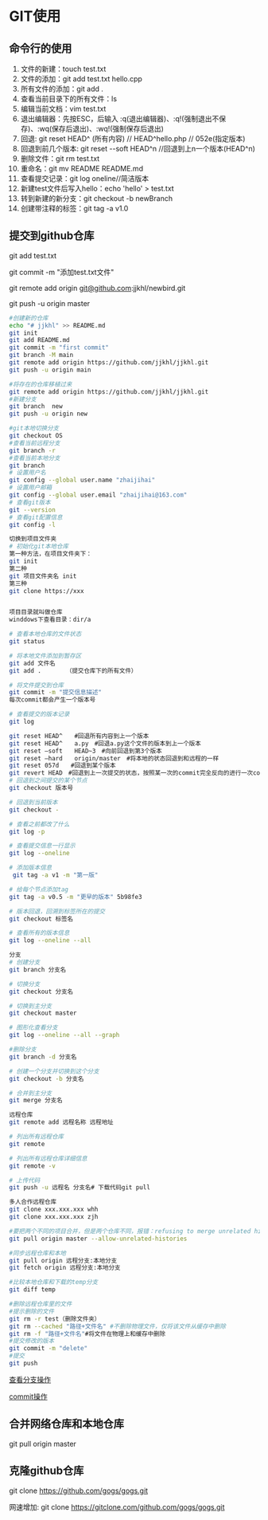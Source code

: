 # GIT使用

## 命令行的使用

1. 文件的新建：touch test.txt    
2. 文件的添加：git add test.txt hello.cpp 
3. 所有文件的添加：git add . 
4. 查看当前目录下的所有文件：ls
5. 编辑当前文档：vim test.txt
6. 退出编辑器：先按ESC，后输入 :q(退出编辑器)、:q!(强制退出不保存)、:wq(保存后退出)、:wq!(强制保存后退出)
7. 回退: git reset HEAD^ (所有内容) // HEAD^hello.php  // 052e(指定版本) 
8. 回退到前几个版本: git reset --soft HEAD^n //回退到上n一个版本(HEAD^n)
9. 删除文件：git rm test.txt
10. 重命名：git mv README README.md
11. 查看提交记录：git log oneline//简洁版本
12. 新建test文件后写入hello：echo 'hello' > test.txt
13. 转到新建的新分支：git checkout -b newBranch
14. 创建带注释的标签：git tag -a v1.0

## 提交到github仓库

git add test.txt

git commit -m "添加test.txt文件"

git remote add origin git@github.com:jjkhl/newbird.git

git push -u origin master



```bash
#创建新的仓库
echo "# jjkhl" >> README.md
git init
git add README.md
git commit -m "first commit"
git branch -M main
git remote add origin https://github.com/jjkhl/jjkhl.git
git push -u origin main

#将存在的仓库移植过来
git remote add origin https://github.com/jjkhl/jjkhl.git
#新建分支
git branch  new
git push -u origin new

#git本地切换分支
git checkout OS
#查看当前远程分支
git branch -r
#查看当前本地分支
git branch
# 设置用户名
git config --global user.name "zhaijihai" 
# 设置用户邮箱
git config --global user.email "zhaijihai@163.com" 
# 查看git版本
git --version
# 查看git配置信息
git config -l

切换到项目文件夹
# 初始化git本地仓库
第一种方法，在项目文件夹下：
git init
第二种
git 项目文件夹名 init
第三种
git clone https://xxx


项目目录就叫做仓库
winddows下查看目录：dir/a

# 查看本地仓库的文件状态
git status

# 将本地文件添加到暂存区
git add 文件名
git add .       （提交仓库下的所有文件）

# 将文件提交到仓库
git commit -m "提交信息描述"
每次commit都会产生一个版本号

# 查看提交的版本记录
git log

git reset HEAD^　　#回退所有内容到上一个版本
git reset HEAD^　　a.py　#回退a.py这个文件的版本到上一个版本
git reset –soft　　HEAD~3　#向前回退到第3个版本
git reset –hard　　origin/master　#将本地的状态回退到和远程的一样
git reset 057d　　#回退到某个版本
git revert HEAD　#回退到上一次提交的状态，按照某一次的commit完全反向的进行一次commit
# 回退到之间提交的某个节点
git checkout 版本号

# 回退到当前版本
git checkout -

# 查看之前都改了什么
git log -p

# 查看提交信息一行显示
git log --oneline

# 添加版本信息
 git tag -a v1 -m "第一版"

# 给每个节点添加tag
git tag -a v0.5 -m "更早的版本" 5b98fe3

# 版本回退，回溯到标签所在的提交
git checkout 标签名

# 查看所有的版本信息
git log --oneline --all

分支
# 创建分支
git branch 分支名

# 切换分支
git checkout 分支名

# 切换到主分支
git checkout master

# 图形化查看分支
git log --oneline --all --graph

#删除分支
git branch -d 分支名

# 创建一个分支并切换到这个分支
git checkout -b 分支名

# 合并到主分支
git merge 分支名

远程仓库
git remote add 远程名称 远程地址

# 列出所有远程仓库
git remote

# 列出所有远程仓库详细信息
git remote -v

# 上传代码
git push -u 远程名 分支名# 下载代码git pull

多人合作远程仓库
git clone xxx.xxx.xxx whh
git clone xxx.xxx.xxx zjh

#要把两个不同的项目合并，但是两个仓库不同，报错：refusing to merge unrelated histories
git pull origin master --allow-unrelated-histories

#同步远程仓库和本地
git pull origin 远程分支:本地分支
git fetch origin 远程分支:本地分支

#比较本地仓库和下载的temp分支
git diff temp

#删除远程仓库里的文件
#提示删除的文件
git rm -r test（删除文件夹）
git rm --cached "路径+文件名" #不删除物理文件，仅将该文件从缓存中删除
git rm -f "路径+文件名"#将文件在物理上和缓存中删除
#提交修改的版本
git commit -m "delete"
#提交
git push
```

[查看分支操作](https://blog.csdn.net/guo_qiangqiang/article/details/88020656?utm_medium=distribute.pc_relevant.none-task-blog-2%7Edefault%7EBlogCommendFromMachineLearnPai2%7Edefault-1.base&depth_1-utm_source=distribute.pc_relevant.none-task-blog-2%7Edefault%7EBlogCommendFromMachineLearnPai2%7Edefault-1.base)

[commit操作](https://blog.csdn.net/qq_32281471/article/details/95478314)

## 合并网络仓库和本地仓库

git pull origin master

## 克隆github仓库

git clone https://github.com/gogs/gogs.git 

网速增加: git clone https://gitclone.com/github.com/gogs/gogs.git  

